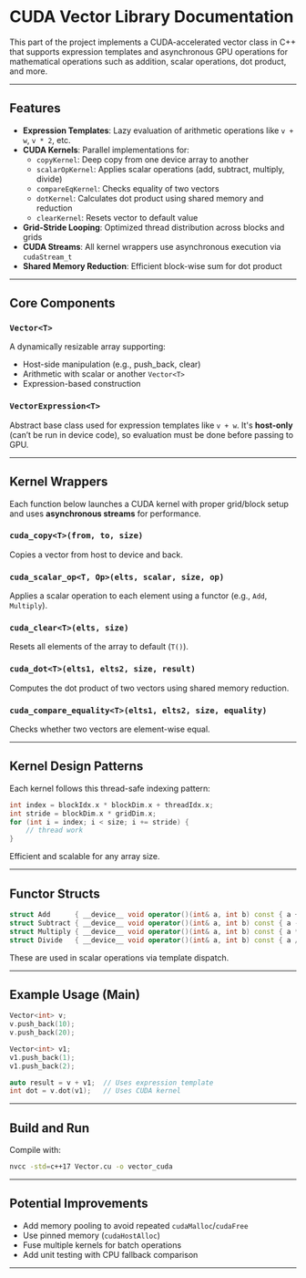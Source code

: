 # CUDA Vector Library Documentation

This part of the project implements a CUDA-accelerated vector class in C++ that supports expression templates and asynchronous GPU operations for mathematical operations such as addition, scalar operations, dot product, and more.

---

## Features

- **Expression Templates**: Lazy evaluation of arithmetic operations like `v + w`, `v * 2`, etc.
- **CUDA Kernels**: Parallel implementations for:
  - `copyKernel`: Deep copy from one device array to another
  - `scalarOpKernel`: Applies scalar operations (add, subtract, multiply, divide)
  - `compareEqKernel`: Checks equality of two vectors
  - `dotKernel`: Calculates dot product using shared memory and reduction
  - `clearKernel`: Resets vector to default value
- **Grid-Stride Looping**: Optimized thread distribution across blocks and grids
- **CUDA Streams**: All kernel wrappers use asynchronous execution via `cudaStream_t`
- **Shared Memory Reduction**: Efficient block-wise sum for dot product

---

## Core Components

### `Vector<T>`
A dynamically resizable array supporting:
- Host-side manipulation (e.g., push_back, clear)
- Arithmetic with scalar or another `Vector<T>`
- Expression-based construction

### `VectorExpression<T>`
Abstract base class used for expression templates like `v + w`. It's **host-only** (can’t be run in device code), so evaluation must be done before passing to GPU.

---

## Kernel Wrappers

Each function below launches a CUDA kernel with proper grid/block setup and uses **asynchronous streams** for performance.

### `cuda_copy<T>(from, to, size)`
Copies a vector from host to device and back.

### `cuda_scalar_op<T, Op>(elts, scalar, size, op)`
Applies a scalar operation to each element using a functor (e.g., `Add`, `Multiply`).

### `cuda_clear<T>(elts, size)`
Resets all elements of the array to default (`T()`).

### `cuda_dot<T>(elts1, elts2, size, result)`
Computes the dot product of two vectors using shared memory reduction.

### `cuda_compare_equality<T>(elts1, elts2, size, equality)`
Checks whether two vectors are element-wise equal.

---

## Kernel Design Patterns

Each kernel follows this thread-safe indexing pattern:

```cpp
int index = blockIdx.x * blockDim.x + threadIdx.x;
int stride = blockDim.x * gridDim.x;
for (int i = index; i < size; i += stride) {
    // thread work
}
```

 Efficient and scalable for any array size.

---

## Functor Structs

```cpp
struct Add      { __device__ void operator()(int& a, int b) const { a += b; } };
struct Subtract { __device__ void operator()(int& a, int b) const { a -= b; } };
struct Multiply { __device__ void operator()(int& a, int b) const { a *= b; } };
struct Divide   { __device__ void operator()(int& a, int b) const { a /= b; } };
```

These are used in scalar operations via template dispatch.

---

## Example Usage (Main)

```cpp
Vector<int> v;
v.push_back(10);
v.push_back(20);

Vector<int> v1;
v1.push_back(1);
v1.push_back(2);

auto result = v + v1;  // Uses expression template
int dot = v.dot(v1);   // Uses CUDA kernel
```

---

## Build and Run

Compile with:
```bash
nvcc -std=c++17 Vector.cu -o vector_cuda
```

---

## Potential Improvements

- Add memory pooling to avoid repeated `cudaMalloc`/`cudaFree`
- Use pinned memory (`cudaHostAlloc`)
- Fuse multiple kernels for batch operations
- Add unit testing with CPU fallback comparison

---

